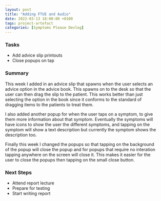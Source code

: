 ```yaml
---
layout: post
title: "Adding FTUE and Audio"
date: 2022-03-13 18:00:00 +0100
tags: project-artefact
categories: [Symptoms Please Devlog]
---
```


### Tasks
- Add advice slip printouts
- Close popups on tap

### Summary
This week I added in an advice slip that spawns when the user selects an advice option in the advice book. This spawns on to the desk so that the user can then drag the slip to the patient. This works better than just selecting the option in the book since it conforms to the standard of dragging items to the patients to treat them. 

I also added another popup for when the user taps on a symptom, to give them more information about that symptom. Eventually the symptoms will have icons to show the user the different symptoms, and tapping on the symptom will show a text description but currently the symptom shows the description too. 

Finally this week I changed the popups so that tapping on the background of the popup will close the popup and for popups that require no interation tapping anywhere on the screen will close it. This makes it easier for the user to close the popups then tapping on the small close button. 

### Next Steps
- Attend report lecture
- Prepare for testing
- Start writing report